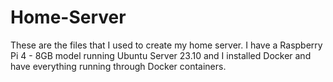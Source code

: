 # Home-Server

These are the files that I used to create my home server.
I have a Raspberry Pi 4 - 8GB model running Ubuntu Server 23.10 and I installed Docker and have everything running through Docker containers.
